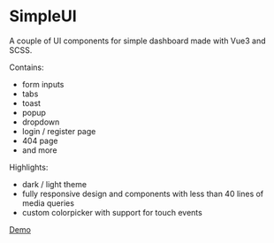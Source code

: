 # SimpleUI

A couple of UI components for simple dashboard made with Vue3 and SCSS.

Contains:
- form inputs
- tabs
- toast
- popup
- dropdown
- login / register page
- 404 page
- and more

Highlights:
- dark / light theme
- fully responsive design and components with less than 40 lines of media queries
- custom colorpicker with support for touch events

[Demo](https://simpleui.pa2lo.net/)